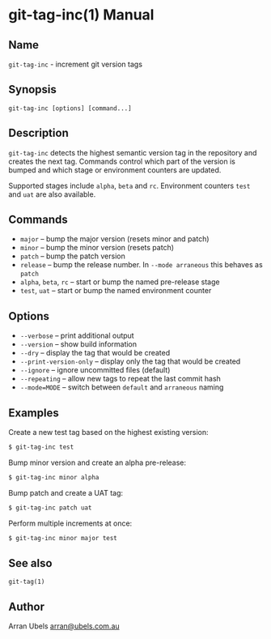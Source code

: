 # git-tag-inc(1) Manual

## Name
`git-tag-inc` - increment git version tags

## Synopsis
```
git-tag-inc [options] [command...]
```

## Description
`git-tag-inc` detects the highest semantic version tag in the repository and
creates the next tag. Commands control which part of the version is bumped and
which stage or environment counters are updated.

Supported stages include `alpha`, `beta` and `rc`. Environment counters `test`
and `uat` are also available.

## Commands
- `major`  – bump the major version (resets minor and patch)
- `minor`  – bump the minor version (resets patch)
- `patch`  – bump the patch version
- `release` – bump the release number. In `--mode arraneous` this behaves as
  `patch`
- `alpha`, `beta`, `rc` – start or bump the named pre-release stage
- `test`, `uat` – start or bump the named environment counter

## Options
- `--verbose` – print additional output
- `--version` – show build information
- `--dry` – display the tag that would be created
- `--print-version-only` – display only the tag that would be created
- `--ignore` – ignore uncommitted files (default)
- `--repeating` – allow new tags to repeat the last commit hash
- `--mode=MODE` – switch between `default` and `arraneous` naming

## Examples
Create a new test tag based on the highest existing version:

```bash
$ git-tag-inc test
```

Bump minor version and create an alpha pre-release:

```bash
$ git-tag-inc minor alpha
```

Bump patch and create a UAT tag:

```bash
$ git-tag-inc patch uat
```

Perform multiple increments at once:

```bash
$ git-tag-inc minor major test
```

## See also
`git-tag(1)`

## Author
Arran Ubels <arran@ubels.com.au>

